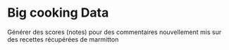 # Big cooking Data
Générer des scores (notes) pour des commentaires nouvellement mis sur des recettes récupérées de marmitton

